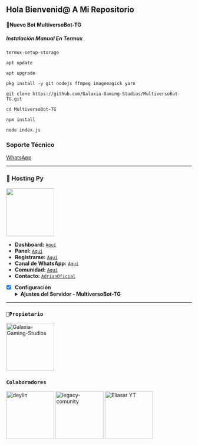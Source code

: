 ## Hola Bienvenid@ A Mi Repositorio
#### 🌌Nuevo Bot MultiversoBot-TG
##### Instalación Manual En Termux 

```
termux-setup-storage
```
```
apt update
```
```
apt upgrade
```
```
pkg install -y git nodejs ffmpeg imagemagick yarn
```
```
git clone https://github.com/Galaxia-Gaming-Studios/MultiversoBot-TG.git
```
```
cd MultiversoBot-TG
```
```
npm install
```
```
node index.js
```
### Soporte Técnico 
[WhatsApp](6)





------------------------
### 🎇 Hosting Py
<a href="https://dahs.hostingpy.shop/"><img src="https://files.catbox.moe/lr92z2.jpg" height="130px"></a>

- **Dashboard:** [`Aquí`](https://dahs.hostingpy.shop/)
- **Panel:** [`Aquí`](https://panel.hostingpy.shop/)
- **Registrarse:** [`Aquí`](https://dahs.hostingpy.shop/register?ref=GataDios)
- **Canal de WhatsApp:** [`Aquí`](https://whatsapp.com/channel/0029Vak4e1R4NVifmh8Tvi3q)
- **Comunidad:** [`Aquí`](https://chat.whatsapp.com/HT9YFbWTuqO0DQrq6Xxhvx)
- **Contacto:** [`AdrianOficial`](https://wa.me/595976126756)

- [x] **Configuración** <details><summary>**Ajustes del Servidor - MultiversoBot-TG**</summary><img src="https://imgur.com/a/OxRyfc4"></details>
-----
### **`🌌Propietario`**
<a
href="https://github.com/Galaxia-Gaming-Studios"><img src="https://github.com/Galaxia-Gaming-Studios.png" width="130" height="130" alt="Galaxia-Gaming-Studios"/></a>

### **`Colaboradores`**
<a
href="https://github.com/Deylinel"><img src="https://github.com/Deylinel.png" width="130" height="130" alt="deylin"/></a>
<a
href="https://github.com/Legacy-comunity"><img src="https://github.com/Legacy-comunity.png" width="130" height="130" alt="legacy-comunity"/></a>
<a
href="https://github.com/Eliasar54"><img src="https://github.com/Eliasar54.png" width="130" height="130" alt="Eliasar YT"/></a>
